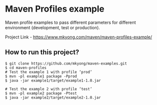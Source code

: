 # Maven Profiles example
Maven profile examples to pass different parameters for different environment (development, test or production).

Project Link - https://www.mkyong.com/maven/maven-profiles-example/

## How to run this project?
```
$ git clone https://github.com/mkyong/maven-examples.git
$ cd maven-profiles
# Test the example 1 with profile ‘prod’
$ mvn -pl example1 package -Pprod
$ java -jar example1/target/example1-1.0.jar

# Test the example 2 with profile ‘test’
$ mvn -pl example2 package -Ptest
$ java -jar example2/target/example2-1.0.jar
```
